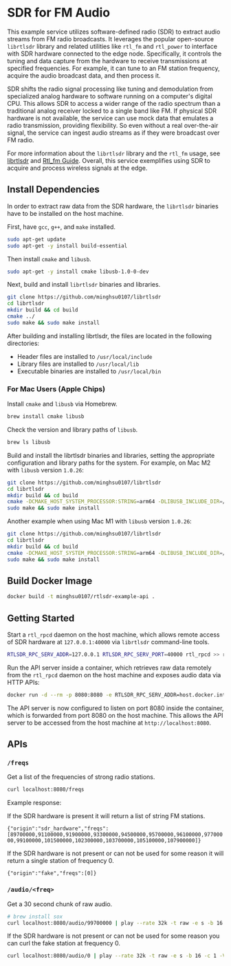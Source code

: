 # SDR for FM Audio
This example service utilizes software-defined radio (SDR) to extract audio streams from FM radio broadcasts. It leverages the popular open-source `librtlsdr` library and related utilities like `rtl_fm` and `rtl_power` to interface with SDR hardware connected to the edge node. Specifically, it controls the tuning and data capture from the hardware to receive transmissions at specified frequencies. For example, it can tune to an FM station frequency, acquire the audio broadcast data, and then process it.

SDR shifts the radio signal processing like tuning and demodulation from specialized analog hardware to software running on a computer's digital CPU. This allows SDR to access a wider range of the radio spectrum than a traditional analog receiver locked to a single band like FM. If physical SDR hardware is not available, the service can use mock data that emulates a radio transmission, providing flexibility. So even without a real over-the-air signal, the service can ingest audio streams as if they were broadcast over FM radio.

For more information about the `librtlsdr` library and the `rtl_fm` usage, see [librtlsdr](https://github.com/librtlsdr/librtlsdr) and [Rtl_fm Guide](http://kmkeen.com/rtl-demod-guide/). Overall, this service exemplifies using SDR to acquire and process wireless signals at the edge.

## Install Dependencies
In order to extract raw data from the SDR hardware, the `librtlsdr` binaries have to be installed on the host machine.

First, have `gcc`, `g++`, and `make` installed. 

```bash
sudo apt-get update
sudo apt-get -y install build-essential
```

Then install `cmake` and `libusb`.

```bash
sudo apt-get -y install cmake libusb-1.0-0-dev
```

Next, build and install `librtlsdr` binaries and libraries.

```bash
git clone https://github.com/minghsu0107/librtlsdr
cd librtlsdr
mkdir build && cd build
cmake ../
sudo make && sudo make install
```
After building and installing librtlsdr, the files are located in the following directories:
- Header files are installed to `/usr/local/include`
- Library files are installed to `/usr/local/lib`
- Executable binaries are installed to `/usr/local/bin`
### For Mac Users (Apple Chips)
Install  `cmake` and `libusb` via Homebrew.
```bash
brew install cmake libusb
```
Check the version and library paths of `libusb`.
```bash
brew ls libusb
```
Build and install the librtlsdr binaries and libraries, setting the appropriate configuration and library paths for the system. For example, on Mac M2 with `libusb` version `1.0.26`:
```bash
git clone https://github.com/minghsu0107/librtlsdr
cd librtlsdr
mkdir build && cd build
cmake -DCMAKE_HOST_SYSTEM_PROCESSOR:STRING=arm64 -DLIBUSB_INCLUDE_DIR=/opt/homebrew/Cellar/libusb/1.0.26/include/libusb-1.0 -DLIBUSB_LIBRARY=/opt/homebrew/lib/libusb-1.0.dylib ../
sudo make && sudo make install
```
Another example when using Mac M1 with `libusb` version `1.0.26`:
```bash
git clone https://github.com/minghsu0107/librtlsdr
cd librtlsdr
mkdir build && cd build
cmake -DCMAKE_HOST_SYSTEM_PROCESSOR:STRING=arm64 -DLIBUSB_INCLUDE_DIR=/usr/local/Cellar/libusb/1.0.26/include/libusb-1.0 -DLIBUSB_LIBRARY=/usr/local/lib/libusb-1.0.dylib ../
sudo make && sudo make install
```
## Build Docker Image
```bash
docker build -t minghsu0107/rtlsdr-example-api .
```
## Getting Started
Start a `rtl_rpcd` daemon on the host machine, which allows remote access of SDR hardware at `127.0.0.1:40000` via `librtlsdr` command-line tools.

```bash
RTLSDR_RPC_SERV_ADDR=127.0.0.1 RTLSDR_RPC_SERV_PORT=40000 rtl_rpcd >> rtlrpcd.log 2>&1 &
```

Run the API server inside a container, which retrieves raw data remotely from the `rtl_rpcd` daemon on the host machine and exposes audio data via HTTP APIs:

```bash
docker run -d --rm -p 8080:8080 -e RTLSDR_RPC_SERV_ADDR=host.docker.internal -e RTLSDR_RPC_SERV_PORT=40000 minghsu0107/rtlsdr-example-api
```
The API server is now configured to listen on port 8080 inside the container, which is forwarded from port 8080 on the host machine. This allows the API server to be accessed from the host machine at `http://localhost:8080`.
## APIs
### `/freqs`
Get a list of the frequencies of strong radio stations.

```bash
curl localhost:8080/freqs
```

Example response:

If the SDR hardware is present it will return a list of string FM stations.

`{"origin":"sdr_hardware","freqs":[89700000,91100000,91900000,93300000,94500000,95700000,96100000,97700000,99100000,101500000,102300000,103700000,105100000,107900000]}`

If the SDR hardware is not present or can not be used for some reason it will return a single station of frequency 0.

`{"origin":"fake","freqs":[0]}`

### `/audio/<freq>`
Get a 30 second chunk of raw audio.

```bash
# brew install sox
curl localhost:8080/audio/99700000 | play --rate 32k -t raw -e s -b 16 -c 1 -V1 -
```

If the SDR hardware is not present or can not be used for some reason you can curl the fake station at frequency 0.

```bash
curl localhost:8080/audio/0 | play --rate 32k -t raw -e s -b 16 -c 1 -V1 -
```
